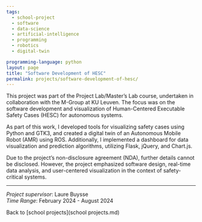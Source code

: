 ```yaml
---
tags: 
  - school-project
  - software
  - data-science
  - artificial-intelligence
  - programming
  - robotics
  - digital-twin

programming-language: python
layout: page
title: "Software Development of HESC"
permalink: projects/software-development-of-hesc/
---
```


This project was part of the Project Lab/Master’s Lab course, undertaken in collaboration with the M-Group at KU Leuven. The focus was on the software development and visualization of Human-Centered Executable Safety Cases (HESC) for autonomous systems.

As part of this work, I developed tools for visualizing safety cases using Python and GTK3, and created a digital twin of an Autonomous Mobile Robot (AMR) using ROS. Additionally, I implemented a dashboard for data visualization and prediction algorithms, utilizing Flask, jQuery, and Chart.js.

Due to the project’s non-disclosure agreement (NDA), further details cannot be disclosed. However, the project emphasized software design, real-time data analysis, and user-centered visualization in the context of safety-critical systems.

---

*Project supervisor*: Laure Buysse  
*Time Range*: February 2024 - August 2024

Back to [school projects](school projects.md)
